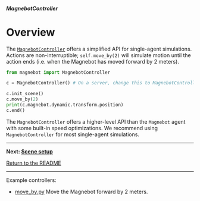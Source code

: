 ##### MagnebotController

# Overview

The [`MagnebotController`](../../api/magnebot_controller.md) offers a simplified API for single-agent simulations. Actions are non-interruptible; `self.move_by(2)` will simulate motion until the action ends (i.e. when the Magnebot has moved forward by 2 meters). 

```python
from magnebot import MagnebotController

c = MagnebotController() # On a server, change this to MagnebotController(launch_build=False)

c.init_scene()
c.move_by(2)
print(c.magnebot.dynamic.transform.position)
c.end()
```

The `MagnebotController` offers a higher-level API than the `Magnebot` agent with some built-in speed optimizations. We recommend using `MagnebotController` for most single-agent simulations.

***

**Next: [Scene setup](scene_setup.md)**

[Return to the README](../../../README.md)

***

Example controllers:

- [move_by.py](https://github.com/alters-mit/magnebot/blob/main/controllers/examples/magnebot_controller/move_by.py) Move the Magnebot forward by 2 meters.

